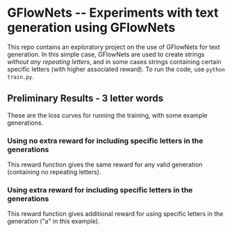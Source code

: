 # GFlowNets -- Experiments with text generation using GFlowNets

This repo contains an exploratory project on the use of GFlowNets for text generation. In this simple case, GFlowNets are used to create strings _without any repeating letters_, and in some cases strings containing certain specific letters (with higher associated reward). To run the code, use `python train.py`.

## Preliminary Results - 3 letter words
These are the loss curves for running the training, with some example generations.

### Using no extra reward for including specific letters in the generations
This reward function gives the same reward for any valid generation (containing no repeating letters).


### Using extra reward for including specific letters in the generations
This reward function gives additional reward for using specific letters in the generation ("a" in this example).

